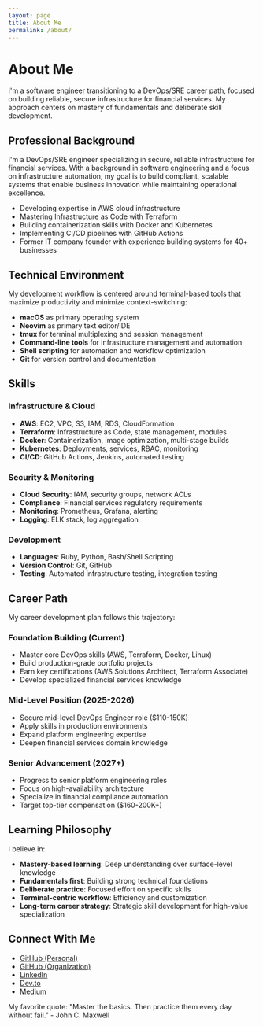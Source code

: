 ```yaml
---
layout: page
title: About Me
permalink: /about/
---
```


# About Me

I'm a software engineer transitioning to a DevOps/SRE career path, focused on building reliable, secure infrastructure for financial services. My approach centers on mastery of fundamentals and deliberate skill development.

<div class="content-section with-divider">
  <h2>Professional Background</h2>
  <p class="page-intro">
    I'm a DevOps/SRE engineer specializing in secure, reliable infrastructure for financial services. With a background in software engineering and a focus on infrastructure automation, my goal is to build compliant, scalable systems that enable business innovation while maintaining operational excellence.
  </p>

  <ul>
    <li>Developing expertise in AWS cloud infrastructure</li>
    <li>Mastering Infrastructure as Code with Terraform</li>
    <li>Building containerization skills with Docker and Kubernetes</li>
    <li>Implementing CI/CD pipelines with GitHub Actions</li>
    <li>Former IT company founder with experience building systems for 40+ businesses</li>
  </ul>
</div>

<div class="content-section with-divider">
  <h2>Technical Environment</h2>
  <p>My development workflow is centered around terminal-based tools that maximize productivity and minimize context-switching:</p>
  <ul>
    <li><strong>macOS</strong> as primary operating system</li>
    <li><strong>Neovim</strong> as primary text editor/IDE</li>
    <li><strong>tmux</strong> for terminal multiplexing and session management</li>
    <li><strong>Command-line tools</strong> for infrastructure management and automation</li>
    <li><strong>Shell scripting</strong> for automation and workflow optimization</li>
    <li><strong>Git</strong> for version control and documentation</li>
  </ul>
</div>

<div class="content-section with-divider">
  <h2>Skills</h2>
  
  <div class="skill-category with-divider">
    <h3>Infrastructure & Cloud</h3>
    <ul>
      <li><strong>AWS</strong>: EC2, VPC, S3, IAM, RDS, CloudFormation</li>
      <li><strong>Terraform</strong>: Infrastructure as Code, state management, modules</li>
      <li><strong>Docker</strong>: Containerization, image optimization, multi-stage builds</li>
      <li><strong>Kubernetes</strong>: Deployments, services, RBAC, monitoring</li>
      <li><strong>CI/CD</strong>: GitHub Actions, Jenkins, automated testing</li>
    </ul>
  </div>

  <div class="skill-category with-divider">
    <h3>Security & Monitoring</h3>
    <ul>
      <li><strong>Cloud Security</strong>: IAM, security groups, network ACLs</li>
      <li><strong>Compliance</strong>: Financial services regulatory requirements</li>
      <li><strong>Monitoring</strong>: Prometheus, Grafana, alerting</li>
      <li><strong>Logging</strong>: ELK stack, log aggregation</li>
    </ul>
  </div>

  <div class="skill-category">
    <h3>Development</h3>
    <ul>
      <li><strong>Languages</strong>: Ruby, Python, Bash/Shell Scripting</li>
      <li><strong>Version Control</strong>: Git, GitHub</li>
      <li><strong>Testing</strong>: Automated infrastructure testing, integration testing</li>
    </ul>
  </div>
</div>

<div class="content-section with-divider">
  <h2>Career Path</h2>
  <p>My career development plan follows this trajectory:</p>

  <div class="career-stage">
    <h3>Foundation Building (Current)</h3>
    <ul>
      <li>Master core DevOps skills (AWS, Terraform, Docker, Linux)</li>
      <li>Build production-grade portfolio projects</li>
      <li>Earn key certifications (AWS Solutions Architect, Terraform Associate)</li>
      <li>Develop specialized financial services knowledge</li>
    </ul>
  </div>

  <div class="career-stage">
    <h3>Mid-Level Position (2025-2026)</h3>
    <ul>
      <li>Secure mid-level DevOps Engineer role ($110-150K)</li>
      <li>Apply skills in production environments</li>
      <li>Expand platform engineering expertise</li>
      <li>Deepen financial services domain knowledge</li>
    </ul>
  </div>

  <div class="career-stage">
    <h3>Senior Advancement (2027+)</h3>
    <ul>
      <li>Progress to senior platform engineering roles</li>
      <li>Focus on high-availability architecture</li>
      <li>Specialize in financial compliance automation</li>
      <li>Target top-tier compensation ($160-200K+)</li>
    </ul>
  </div>
</div>

<div class="content-section with-divider">
  <h2>Learning Philosophy</h2>
  <p>I believe in:</p>
  <ul>
    <li><strong>Mastery-based learning</strong>: Deep understanding over surface-level knowledge</li>
    <li><strong>Fundamentals first</strong>: Building strong technical foundations</li>
    <li><strong>Deliberate practice</strong>: Focused effort on specific skills</li>
    <li><strong>Terminal-centric workflow</strong>: Efficiency and customization</li>
    <li><strong>Long-term career strategy</strong>: Strategic skill development for high-value specialization</li>
  </ul>
</div>

<div class="content-section">
  <h2>Connect With Me</h2>
  <ul class="connect-list">
    <li><a href="https://github.com/JoshuaMichaelHall">GitHub (Personal)</a></li>
    <li><a href="https://github.com/JoshuaMichaelHall-Tech">GitHub (Organization)</a></li>
    <li><a href="https://linkedin.com/in/joshuamichaelhall">LinkedIn</a></li>
    <li><a href="https://dev.to/joshuamichaelhall">Dev.to</a></li>
    <li><a href="https://medium.com/@joshuamichaelhall">Medium</a></li>
  </ul>
  
  <div class="quote">
    <p>My favorite quote: "Master the basics. Then practice them every day without fail." - John C. Maxwell</p>
  </div>
</div>